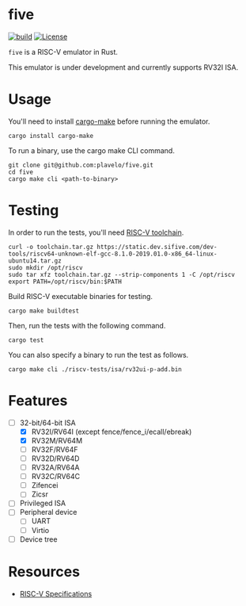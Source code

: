 # five
[![build](https://github.com/plavelo/five/workflows/test/badge.svg)](https://github.com/plavelo/five/actions)
[![License](https://img.shields.io/badge/license-MIT-blue.svg)](https://raw.githubusercontent.com/plavelo/five/main/LICENSE)

`five` is a RISC-V emulator in Rust.

This emulator is under development and currently supports RV32I ISA.

# Usage
You'll need to install [cargo-make](https://github.com/sagiegurari/cargo-make) before running the emulator.
```
cargo install cargo-make
```
To run a binary, use the cargo make CLI command.
```
git clone git@github.com:plavelo/five.git
cd five
cargo make cli <path-to-binary>
```

# Testing
In order to run the tests, you'll need [RISC-V toolchain](https://static.dev.sifive.com/dev-tools/riscv64-unknown-elf-gcc-8.1.0-2019.01.0-x86_64-linux-ubuntu14.tar.gz).
```
curl -o toolchain.tar.gz https://static.dev.sifive.com/dev-tools/riscv64-unknown-elf-gcc-8.1.0-2019.01.0-x86_64-linux-ubuntu14.tar.gz
sudo mkdir /opt/riscv
sudo tar xfz toolchain.tar.gz --strip-components 1 -C /opt/riscv
export PATH=/opt/riscv/bin:$PATH
```
Build RISC-V executable binaries for testing.
```
cargo make buildtest
```
Then, run the tests with the following command.
```
cargo test
```
You can also specify a binary to run the test as follows.
```
cargo make cli ./riscv-tests/isa/rv32ui-p-add.bin
```

# Features
* [ ] 32-bit/64-bit ISA
  * [x] RV32I/RV64I (except fence/fence_i/ecall/ebreak)
  * [x] RV32M/RV64M
  * [ ] RV32F/RV64F
  * [ ] RV32D/RV64D
  * [ ] RV32A/RV64A
  * [ ] RV32C/RV64C
  * [ ] Zifencei
  * [ ] Zicsr
* [ ] Privileged ISA
* [ ] Peripheral device
  * [ ] UART
  * [ ] Virtio
* [ ] Device tree

# Resources
* [RISC-V Specifications](https://riscv.org/technical/specifications/)
